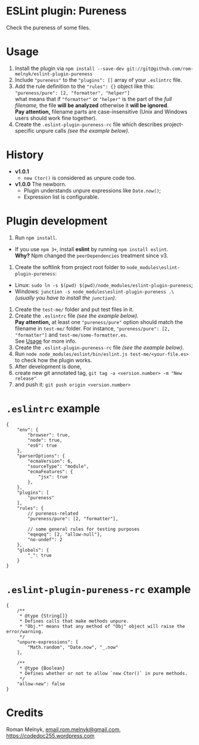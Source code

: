 # ESLint plugin: Pureness
Check the pureness of some files.

# Usage
1. Install the plugin via `npm install --save-dev git://git@github.com/rom-melnyk/eslint-plugin-pureness`
1. Include `"pureness"` to the `"plugins": []` array of your `.eslintrc` file.
1. Add the rule definition to the `"rules": {}` object like this:  
   `"pureness/pure": [2, "formatter", "helper"]`  
   what means that if `"formatter"` or `"helper"` is the part of the _full filename,_ the file **will be analyzed** otherwise it **will be ignored**.  
   **Pay attention,** filename parts are case-insensitive (Unix and Windows users should work fine together).
1. Create the `.eslint-plugin-pureness-rc` file which describes project-specific unpure calls _(see the example below)._

# History
- **v1.0.1**
  - `new Ctor()` is considered as unpure code too.
- **v1.0.0** The newborn.
  - Plugin understands unpure expressions like `Date.now()`;
  - Expression list is configurable.

# Plugin development
1. Run `npm install`.
  - If you use `npm 3+`, install **eslint** by running `npm install eslint`.  
   **Why?** Npm changed the `peerDependencies` treatment since v3.
1. Create the softlink from project root folder to `node_modules\eslint-plugin-pureness`:
  - Linux: `sudo ln -s $(pwd) $(pwd)/node_modules/eslint-plugin-pureness`;
  - Windows: `junction -s node_modules\eslint-plugin-pureness .\` _(usually you have to install the `junction`)_.
1. Create the `test-me/` folder and put test files in it.
1. Create the `.eslintrc` file _(see the example below)._  
   **Pay attention,** at least one `"pureness/pure"` option should match the filename in `test-me/` folder. For instance, `"pureness/pure": [2, "formatter"]` and `test-me/some-formatter.es`.  
   See [Usage](#usage) for more info.
1. Create the `.eslint-plugin-pureness-rc` file _(see the example below)._
1. Run `node node_modules/eslint/bin/eslint.js test-me/<your-file.es>` to check how the plugin works.
1. After development is done,
  1. create new git annotated tag, `git tag -a <version.number> -m "New release"`
  1. and push it: `git push origin <version.number>`

# `.eslintrc` example
```
{
    "env": {
        "browser": true,
        "node": true,
        "es6": true
    },
    "parserOptions": {
        "ecmaVersion": 6,
        "sourceType": "module",
        "ecmaFeatures": {
            "jsx": true
        },
    },
    "plugins": [
        "pureness"
    ],
    "rules": {
        // pureness-related
        "pureness/pure": [2, "formatter"],

        // some general rules for testing purposes
        "eqeqeq": [2, "allow-null"],
        "no-undef": 2
    },
    "globals": {
        "_": true
    }
}
```

# `.eslint-plugin-pureness-rc` example
```
{
    /**
     * @type {String[]}
     * Defines calls that make methods unpure.
     * "Obj.*" means that any method of "Obj" object will raise the error/warning.
     */
    "unpure-expressions": [
        "Math.random", "Date.now", "_.now"
    ],

    /**
     * @type {Boolean}
     * Defines whether or not to allow `new Ctor()` in pure methods.
     */
    "allow-new": false
}
```

# Credits
Roman Melnyk, <email.rom.melnyk@gmail.com>, https://codedoc255.wordpress.com

